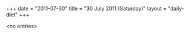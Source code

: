 +++
date = "2011-07-30"
title = "30 July 2011 (Saturday)"
layout = "daily-diet"
+++

<p>&lt;no entries&gt;</p>